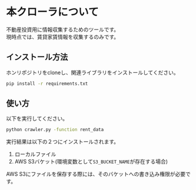 # 本クローラについて

不動産投資用に情報収集するためのツールです。  
現時点では、賃貸家賃情報を収集するのみです。

## インストール方法

ホンリポジトリをcloneし、関連ライブラリをインストールしてください。  
```bash
pip install -r requirements.txt
```

## 使い方

以下を実行してください。  

```bash
python crawler.py -function rent_data
```

実行結果は以下の２つにインストールされます。  
1. ローカルファイル
2. AWS S3バケット(環境変数として`S3_BUCKET_NAME`が存在する場合)

AWS S3にファイルを保存する際には、そのバケットへの書き込み権限が必要です。  

